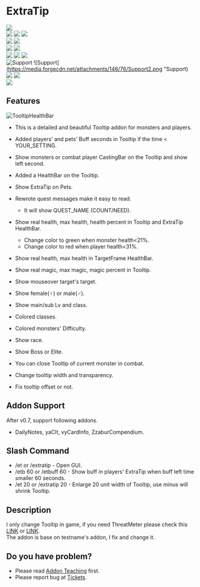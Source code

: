 # ExtraTip

![](https://media.forgecdn.net/attachments/146/81/All.png)  
![](https://media.forgecdn.net/attachments/146/71/Monster1.png)
![](https://media.forgecdn.net/attachments/146/78/Monster2.png)
![](https://media.forgecdn.net/attachments/146/79/Monster3.png)  
![](https://media.forgecdn.net/attachments/146/72/Boss.png)
![](https://media.forgecdn.net/attachments/146/73/Elite.png)  
![](https://media.forgecdn.net/attachments/146/62/Pet1.png)
![](https://media.forgecdn.net/attachments/146/66/Pet2.png)  
![](https://media.forgecdn.net/attachments/146/61/Player2.png)
![](https://media.forgecdn.net/attachments/146/74/Player1.png)
![](https://media.forgecdn.net/attachments/146/83/New_Buff.png)  
![Support](https://media.forgecdn.net/attachments/146/65/Support1.png "Support")
![Support](https://media.forgecdn.net/attachments/146/76/Support2.png "Support)  
![](https://media.forgecdn.net/attachments/146/68/HealthBar1.png)
![](https://media.forgecdn.net/attachments/146/69/HealthBar2.png)  
![](https://media.forgecdn.net/attachments/146/67/GUI.png)

## Features

![TooltipHealthBar](https://media.forgecdn.net/attachments/146/70/VS.png "TooltipHealthBar")

-   This is a detailed and beautiful Tooltip addon for monsters and players.
-   Added players' and pets' Buff seconds in Tooltip if the time < YOUR_SETTING.
-   Show monsters or combat player CastingBar on the Tooltip and show left second.
-   Added a HealthBar on the Tooltip.
-   Show ExtraTip on Pets.
-   Rewrote quest messages make it easy to read.
    -   It will show QUEST_NAME (COUNT/NEED).

-   Show real health, max health, health percent in Tooltip and ExtraTip HealthBar.
    -   Change color to green when monster health<21%.
    -   Change color to red when player health<31%.

-   Show real health, max health in TargetFrame HealthBar.
-   Show real magic, max magic, magic percent in Tooltip.
-   Show mouseover target's target.
-   Show female(♀) or male(♂).
-   Show main/sub Lv and class.
-   Colored classes.
-   Colored monsters' Difficulty.
-   Show race.
-   Show Boss or Elite.
-   You can close Tooltip of current monster in combat.
-   Change tooltip width and transparency.
-   Fix tooltip offset or not.

## Addon Support

After v0.7, support following addons.

-   DailyNotes, yaCIt, vyCardInfo, ZzaburCompendium.

## Slash Command

-   /et or /extratip - Open GUI.
-   /etb 60 or /etbuff 60 - Show buff in players' ExtraTip when buff left time smaller 60 seconds.
-   /et 20 or /extratip 20 - Enlarge 20 unit width of Tooltip, use minus will shrink Tooltip.

## Description

I only change Tooltip in game, if you need ThreatMeter please check this [LINK](http://rom.curse.com/downloads/rom-addons/details/vcthreatmeter.aspx) or [LINK](https://forum.runesofmagic.com/showthread.php?t=218602).  
The addon is base on testname's addon, I fix and change it.

## Do you have problem?

-   Please read [Addon Teaching](http://rom.curseforge.com/addons/extratip/pages/addon-teaching/) first.
-   Please report bug at [Tickets](http://rom.curseforge.com/addons/extratip/tickets/).

